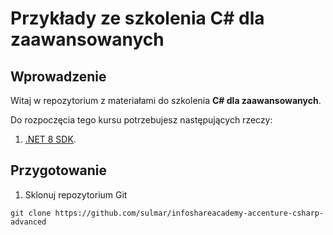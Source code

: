 # Przykłady ze szkolenia C# dla zaawansowanych

## Wprowadzenie

Witaj w repozytorium z materiałami do szkolenia **C# dla zaawansowanych**.

Do rozpoczęcia tego kursu potrzebujesz następujących rzeczy:

1. [.NET 8 SDK](https://dotnet.microsoft.com/en-us/download/dotnet/8.0).

## Przygotowanie
1. Sklonuj repozytorium Git
```
git clone https://github.com/sulmar/infoshareacademy-accenture-csharp-advanced
```
